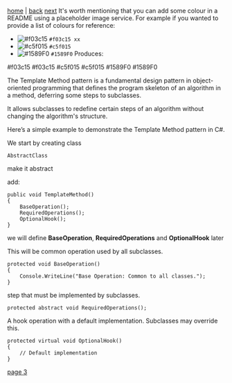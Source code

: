 [home](./page01.md) | [back](./page01.md) [next](./page03.md)
It's worth mentioning that you can add some colour in a README using a placeholder image service. For example if you wanted to provide a list of colours for reference:

- ![#f03c15](https://via.placeholder.com/15/f03c15/000000?text=+) `#f03c15 xx`
- ![#c5f015](https://via.placeholder.com/15/c5f015/000000?text=+) `#c5f015`
- ![#1589F0](https://via.placeholder.com/15/1589F0/000000?text=+) `#1589F0`
Produces:

#f03c15 #f03c15
#c5f015 #c5f015
#1589F0 #1589F0



The Template Method pattern is a fundamental design pattern in object-oriented programming that defines the program skeleton of an algorithm in a method, deferring some steps to subclasses. 

It allows subclasses to redefine certain steps of an algorithm without changing the algorithm's structure.

Here’s a simple example to demonstrate the Template Method pattern in C#.

We start by creating class
```
AbstractClass
```
make it abstract

add:
```
public void TemplateMethod()
{
    BaseOperation();
    RequiredOperations();
    OptionalHook();
}
```
we will define **BaseOperation**, **RequiredOperations** and **OptionalHook** later

This will be common operation used by all subclasses.
```
protected void BaseOperation()
{
    Console.WriteLine("Base Operation: Common to all classes.");
}
```
step that must be implemented by subclasses.

```
protected abstract void RequiredOperations();
```
A hook operation with a default implementation. Subclasses may override this.
```
protected virtual void OptionalHook()
{
    // Default implementation
}
```


[page 3](./page03.md)
